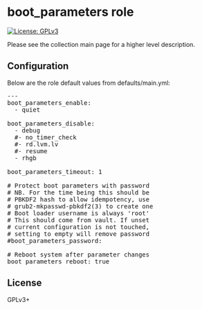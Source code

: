 # boot_parameters role

[![License: GPLv3](https://img.shields.io/badge/license-GPLv3-brightgreen.svg)](https://www.gnu.org/licenses/gpl-3.0)

Please see the collection main page for a higher level description.

## Configuration

Below are the role default values from defaults/main.yml:

<pre>
---
boot_parameters_enable:
  - quiet

boot_parameters_disable:
  - debug
  #- no_timer_check
  #- rd.lvm.lv
  #- resume
  - rhgb

boot_parameters_timeout: 1

# Protect boot parameters with password
# NB. For the time being this should be
# PBKDF2 hash to allow idempotency, use
# grub2-mkpasswd-pbkdf2(3) to create one
# Boot loader username is always 'root'
# This should come from vault. If unset
# current configuration is not touched,
# setting to empty will remove password
#boot_parameters_password:

# Reboot system after parameter changes
boot_parameters_reboot: true
</pre>

## License

GPLv3+
